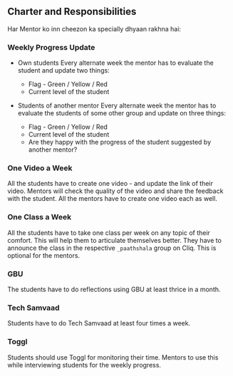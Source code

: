 ## Charter and Responsibilities

Har Mentor ko inn cheezon ka specially dhyaan rakhna hai:

### Weekly Progress Update
- Own students
    Every alternate week the mentor has to evaluate the student and update two things:
    - Flag - Green / Yellow / Red
    - Current level of the student

- Students of another mentor
    Every alternate week the mentor has to evaluate the students of some other group and update on three things:
    - Flag - Green / Yellow / Red
    - Current level of the student
    - Are they happy with the progress of the student suggested by another mentor?

### One Video a Week
All the students have to create one video - and update the link of their video. Mentors will check the quality of the video and share the feedback with the student. All the mentors have to create one video each as well.

### One Class a Week
All the students have to take one class per week on any topic of their comfort. This will help them to articulate themselves better. They have to announce the class in the respective `_paathshala` group on Cliq. This is optional for the mentors.

### GBU
The students have to do reflections using GBU at least thrice in a month.

### Tech Samvaad
Students have to do Tech Samvaad at least four times a week.

### Toggl
Students should use Toggl for monitoring their time. Mentors to use this while interviewing students for the weekly progress.